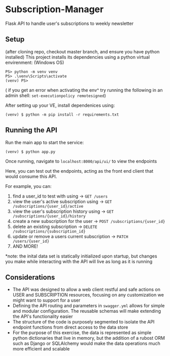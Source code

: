 # Subscription-Manager
Flask API to handle user's subscriptions to weekly newsletter

## Setup
(after cloning repo, checkout master branch, and ensure you have python installed)
This project installs its dependencies using a python virtual envirenment:
(Windows OS)
```
PS> python -m venv venv
PS> .\venv\Scripts\activate
(venv) PS>
```
( if you get an error when activating the env^ try running the following in an admin shell: `set-executionpolicy remotesigned`) 

After setting up your VE, install dependenices using:
```
(venv) $ python -m pip install -r requirements.txt
```
## Running the API
Run the main app to start the service:
```
(venv) $ python app.py
```
Once running, navigate to `localhost:8000/api/ui/` to view the endpoints

Here, you can test out the endpoints, acting as the front end client that would consume this API.

For example, you can: 
1. find a user_id to test with using -> `GET /users`
2. view the user's active subscription using -> `GET /subscriptions/{user_id}/active`
3. view the user's subscription history using -> `GET /subscriptions/{user_id}/history`
4. create a new subscription for the user -> `POST /subscriptions/{user_id}`
5. delete an existing subscription -> `DELETE /subscriptions/{subscription_id}`
6. update or remove a users current subscription ->  `PATCH /users/{user_id}`
7. AND MORE!

*note: the inital data set is statically initialized upon startup, but changes you make while interacting with the API will live as long as it is running

## Considerations
* The API was designed to allow a web client restful and safe actions on USER and SUBSCRIPTION resources, focusing on any customization we might want to support for a user
* Defining the API routing and parameters in `swagger.yml` allows for simple and modular configuration. The reusable schemas will make extending the API's functionality easier
* The structure of the code is purposely segmented to isolate the API endpoint functions from direct access to the data store
* For the purpose of this exercise, the data is represented as simple python dictionaries that live in memory, but the addition of a rubost ORM such as Django or SQLAlchemy would make the data operations much more efficient and scalable
